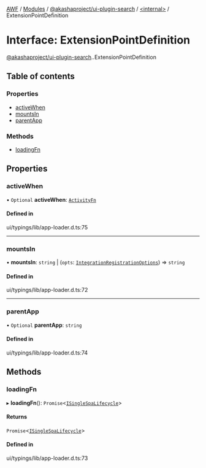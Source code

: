 [AWF](../README.md) / [Modules](../modules.md) / [@akashaproject/ui-plugin-search](../modules/akashaproject_ui_plugin_search.md) / [<internal\>](../modules/akashaproject_ui_plugin_search._internal_.md) / ExtensionPointDefinition

# Interface: ExtensionPointDefinition

[@akashaproject/ui-plugin-search](../modules/akashaproject_ui_plugin_search.md).[<internal>](../modules/akashaproject_ui_plugin_search._internal_.md).ExtensionPointDefinition

## Table of contents

### Properties

- [activeWhen](akashaproject_ui_plugin_search._internal_.ExtensionPointDefinition.md#activewhen)
- [mountsIn](akashaproject_ui_plugin_search._internal_.ExtensionPointDefinition.md#mountsin)
- [parentApp](akashaproject_ui_plugin_search._internal_.ExtensionPointDefinition.md#parentapp)

### Methods

- [loadingFn](akashaproject_ui_plugin_search._internal_.ExtensionPointDefinition.md#loadingfn)

## Properties

### activeWhen

• `Optional` **activeWhen**: [`ActivityFn`](../modules/akashaproject_ui_plugin_search._internal_.md#activityfn)

#### Defined in

ui/typings/lib/app-loader.d.ts:75

___

### mountsIn

• **mountsIn**: `string` \| (`opts`: [`IntegrationRegistrationOptions`](akashaproject_ui_plugin_search._internal_.IntegrationRegistrationOptions.md)) => `string`

#### Defined in

ui/typings/lib/app-loader.d.ts:72

___

### parentApp

• `Optional` **parentApp**: `string`

#### Defined in

ui/typings/lib/app-loader.d.ts:74

## Methods

### loadingFn

▸ **loadingFn**(): `Promise`<[`ISingleSpaLifecycle`](akashaproject_ui_plugin_search._internal_.ISingleSpaLifecycle.md)\>

#### Returns

`Promise`<[`ISingleSpaLifecycle`](akashaproject_ui_plugin_search._internal_.ISingleSpaLifecycle.md)\>

#### Defined in

ui/typings/lib/app-loader.d.ts:73
